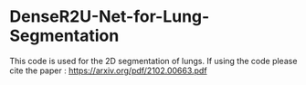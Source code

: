 # DenseR2U-Net-for-Lung-Segmentation
This code is used for the 2D segmentation of lungs. If using the code please cite the paper : https://arxiv.org/pdf/2102.00663.pdf
